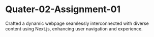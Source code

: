 # Quater-02-Assignment-01
Crafted a dynamic webpage seamlessly interconnected with diverse content using Next.js, enhancing user navigation and experience.
